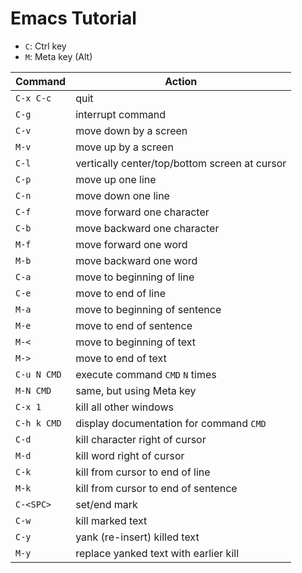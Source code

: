 # Emacs Tutorial

- `C`: Ctrl key
- `M`: Meta key (Alt)

| Command     | Action                                        |
|-------------|-----------------------------------------------|
| `C-x C-c`   | quit                                          |
| `C-g`       | interrupt command                             |
| `C-v`       | move down by a screen                         |
| `M-v`       | move up by a screen                           |
| `C-l`       | vertically center/top/bottom screen at cursor |
| `C-p`       | move up one line                              |
| `C-n`       | move down one line                            |
| `C-f`       | move forward one character                    |
| `C-b`       | move backward one character                   |
| `M-f`       | move forward one word                         |
| `M-b`       | move backward one word                        |
| `C-a`       | move to beginning of line                     |
| `C-e`       | move to end of line                           |
| `M-a`       | move to beginning of sentence                 |
| `M-e`       | move to end of sentence                       |
| `M-<`       | move to beginning of text                     |
| `M->`       | move to end of text                           |
| `C-u N CMD` | execute command `CMD` `N` times               |
| `M-N CMD`   | same, but using Meta key                      |
| `C-x 1`     | kill all other windows                        |
| `C-h k CMD` | display documentation for command `CMD`       |
| `C-d`       | kill character right of cursor                |
| `M-d`       | kill word right of cursor                     |
| `C-k`       | kill from cursor to end of line               |
| `M-k`       | kill from cursor to end of sentence           |
| `C-<SPC>`   | set/end mark                                  |
| `C-w`       | kill marked text                              |
| `C-y`       | yank (re-insert) killed text                  |
| `M-y`       | replace yanked text with earlier kill         |
